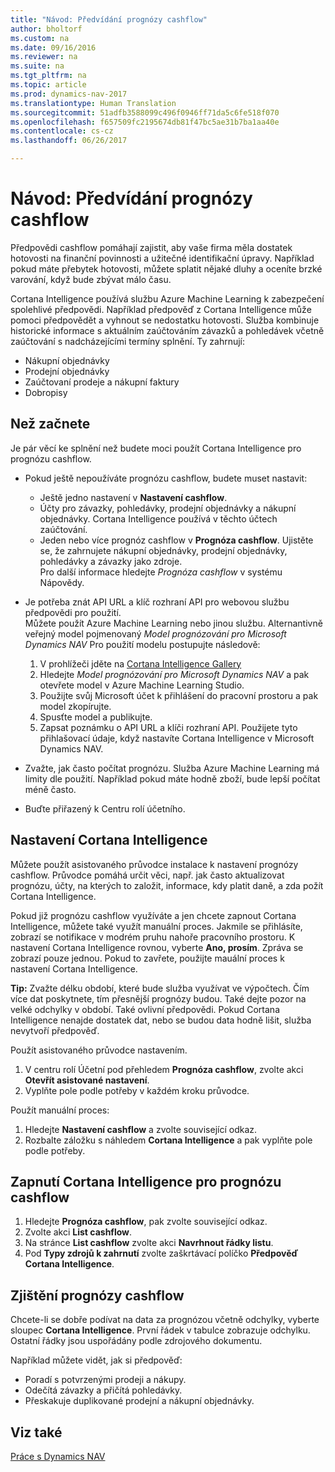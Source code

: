 ```yaml
---
title: "Návod: Předvídání prognózy cashflow"
author: bholtorf
ms.custom: na
ms.date: 09/16/2016
ms.reviewer: na
ms.suite: na
ms.tgt_pltfrm: na
ms.topic: article
ms.prod: dynamics-nav-2017
ms.translationtype: Human Translation
ms.sourcegitcommit: 51adfb3588099c496f0946ff71da5c6fe518f070
ms.openlocfilehash: f657509fc2195674db81f47bc5ae31b7ba1aa40e
ms.contentlocale: cs-cz
ms.lasthandoff: 06/26/2017

---
```


# <a name="how-to-make-predictive-cash-flow-forecasts"></a>Návod: Předvídání prognózy cashflow
Předpovědi cashflow pomáhají zajistit, aby vaše firma měla dostatek hotovosti na finanční povinnosti a užitečné identifikační úpravy. Například pokud máte přebytek hotovosti, můžete splatit nějaké dluhy a oceníte brzké varování, když bude zbývat málo času. 

Cortana Intelligence používá službu Azure Machine Learning k zabezpečení spolehlivé předpovědi. Například předpověď z Cortana Intelligence může pomoci předpovědět a vyhnout se nedostatku hotovosti. Služba kombinuje historické informace s aktuálním zaúčtováním závazků a pohledávek včetně zaúčtování s nadcházejícími termíny splnění. Ty zahrnují:
* Nákupní objednávky
* Prodejní objednávky
* Zaúčtovaní prodeje a nákupní faktury
* Dobropisy

## <a name="before-you-start"></a>Než začnete  
Je pár věcí ke splnění než budete moci použít Cortana Intelligence pro prognózu cashflow. 
* Pokud ještě nepoužíváte prognózu cashflow, budete muset nastavit:
    * Ještě jedno nastavení v **Nastavení cashflow**. 
    * Účty pro závazky, pohledávky, prodejní objednávky a nákupní objednávky. Cortana Intelligence používá v těchto účtech zaúčtování.
    * Jeden nebo více prognóz cashflow v **Prognóza cashflow**. Ujistěte se, že zahrnujete nákupní objednávky, prodejní objednávky, pohledávky a závazky jako zdroje.  
    Pro další informace hledejte _Prognóza cashflow_ v systému Nápovědy. 
* Je potřeba znát API URL a klíč rozhraní API pro webovou službu předpovědi pro použití.  
    Můžete použít Azure Machine Learning nebo jinou službu. Alternantivně veřejný model pojmenovaný _Model prognózování pro Microsoft Dynamics NAV_ Pro použití modelu postupujte následově:

    1. V prohlížeči jděte na [Cortana Intelligence Gallery](https://go.microsoft.com/fwlink/?linkid=828352)
    2. Hledejte _Model prognózování pro Microsoft Dynamics NAV_ a pak otevřete model v Azure Machine Learning Studio.
    3. Použijte svůj Microsoft účet k přihlášení do pracovní prostoru a pak model zkopírujte.
    4. Spusťte model a publikujte.
    5. Zapsat poznámku o API URL a klíči rozhraní API. Použijete tyto přihlašovací údaje, když nastavíte Cortana Intelligence v Microsoft Dynamics NAV.  

* Zvažte, jak často počítat prognózu. Služba Azure Machine Learning má limity dle použití. Například pokud máte hodně zboží, bude lepší počítat méně často. 
* Buďte přiřazený k Centru rolí účetního. 

## <a name="set-up-cortana-intelligence"></a>Nastavení Cortana Intelligence
Můžete použít asistovaného průvodce instalace k nastavení prognózy cashflow. Průvodce pomáhá určit věci, např. jak často aktualizovat prognózu, účty, na kterých to založit, informace, kdy platit daně, a zda požít Cortana Intelligence.  

Pokud již prognózu cashflow využíváte a jen chcete zapnout Cortana Intelligence, můžete také využít manuální proces. Jakmile se přihlásíte, zobrazí se notifikace v modrém pruhu nahoře pracovního prostoru. K nastavení Cortana Intelligence rovnou, vyberte **Ano, prosím**. Zpráva se zobrazí pouze jednou. Pokud to zavřete, použijte mauální proces k nastavení Cortana Intelligence.  

**Tip:** Zvažte délku období, které bude služba využívat ve výpočtech. Čím více dat poskytnete, tím přesnější prognózy budou. Také dejte pozor na velké odchylky v období. Také ovlivní předpovědi. Pokud Cortana Intelligence nenajde dostatek dat, nebo se budou data hodně lišit, služba nevytvoří předpověď. 

Použít asistovaného průvodce nastavením.
1. V centru rolí Účetní pod přehledem **Prognóza cashflow**, zvolte akci **Otevřít asistované nastavení**.
2. Vyplňte pole podle potřeby v každém kroku průvodce.

Použít manuální proces:
1. Hledejte **Nastavení cashflow** a zvolte související odkaz.
2. Rozbalte záložku s náhledem **Cortana Intelligence** a pak vyplňte pole podle potřeby.

## <a name="turn-on-cortana-intelligence-for-cash-flow-forecasts"></a>Zapnutí Cortana Intelligence pro prognózu cashflow
1. Hledejte **Prognóza cashflow**, pak zvolte související odkaz.
2. Zvolte akci **List cashflow**.
3. Na stránce **List cashflow** zvolte akci **Navrhnout řádky listu**.  
4. Pod **Typy zdrojů k zahrnutí** zvolte zaškrtávací políčko **Předpověď Cortana Intelligence**.

## <a name="investigate-a-cash-flow-forecast"></a>Zjištění prognózy cashflow
Chcete-li se dobře podívat na data za prognózou včetně odchylky, vyberte sloupec **Cortana Intelligence**. První řádek v tabulce zobrazuje odchylku. Ostatní řádky jsou uspořádány podle zdrojového dokumentu.  

Například můžete vidět, jak si předpověď:    
* Poradí s potvrzenými prodeji a nákupy. 
* Odečítá závazky a přičítá pohledávky.
* Přeskakuje duplikované prodejní a nákupní objednávky.

## <a name="see-also"></a>Viz také  
[Práce s Dynamics NAV](ui-work-product.md)

